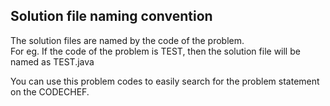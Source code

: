 ## Solution file naming convention

The solution files are named by the code of the problem.<br>
For eg. If the code of the problem is TEST, then the solution file will be named as TEST.java<br>

You can use this problem codes to easily search for the problem statement on the CODECHEF.
